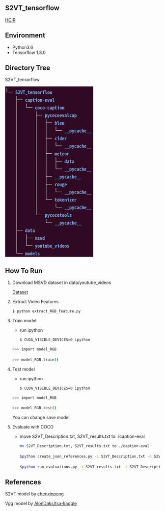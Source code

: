## S2VT_tensorflow
[HCIR](https://sites.google.com/view/hcir/home)

## Environment
  - Python3.6
  - Tensorflow 1.8.0
  
## Directory Tree
  S2VT_tensorflow
  
  ![alt tag](https://github.com/KangSooHan/S2VT_tensorflow/blob/master/Directory.png)
  
## How To Run
  1. Download MSVD dataset in data/youtube_videos
 
     [Dataset](http://www.cs.utexas.edu/users/ml/clamp/videoDescription)
  
  2. Extract Video Features
     ```bash
     $ python extract_RGB_feature.py
     ```
  3. Train model
  
     - run ipython
       ```bash
       $ CUDA_VISIBLE_DEVICES=0 ipython
       ```
       
     ```bash  
     >>> import model_RGB
     
     >>> model_RGB.train()
     ```

  4. Test model
  
     - run ipython
       ```bash
       $ CUDA_VISIBLE_DEVICES=0 ipython
       ```
     ```bash  
     >>> import model_RGB
     
     >>> model_RGB.test()
     ```
     
     You can change save model
     
     
  5. Evaluate with COCO
  
     - move S2VT_Description.txt, S2VT_results.txt to ./caption-eval
       ```bash
       mv S2VT_Description.txt, S2VT_results.txt to ./caption-eval
     
       $python create_json_references.py -i S2VT_Description.txt -o S2VT_Description.json
    
       $python run_evaluations.py -i S2VT_results.txt -r S2VT_Description.json
       ```

## References
  S2VT model by [chenxinpeng](https://github.com/chenxinpeng/S2VT)
  
  Vgg model by [AlonDaks/tsa-kaggle](https://github.com/AlonDaks/tsa-kaggle)
 

